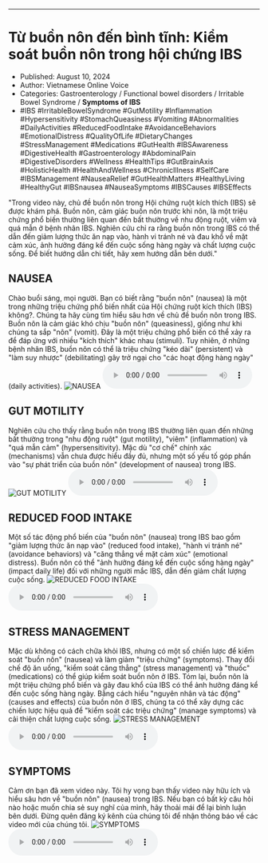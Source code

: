 
---

# Từ buồn nôn đến bình tĩnh: Kiểm soát buồn nôn trong hội chứng IBS

- Published: August 10, 2024
- Author: Vietnamese Online Voice
- Categories: Gastroenterology / Functional bowel disorders / Irritable Bowel Syndrome / **Symptoms of IBS**
- #IBS #IrritableBowelSyndrome #GutMotility #Inflammation #Hypersensitivity #StomachQueasiness #Vomiting #Abnormalities #DailyActivities #ReducedFoodIntake #AvoidanceBehaviors #EmotionalDistress #QualityOfLife #DietaryChanges #StressManagement #Medications #GutHealth #IBSAwareness #DigestiveHealth #Gastroenterology #AbdominalPain #DigestiveDisorders #Wellness #HealthTips #GutBrainAxis #HolisticHealth #HealthAndWellness #ChronicIllness #SelfCare #IBSManagement #NauseaRelief #GutHealthMatters #HealthyLiving #HealthyGut #IBSnausea #NauseaSymptoms #IBSCauses #IBSEffects

"Trong video này, chủ đề buồn nôn trong Hội chứng ruột kích thích (IBS) sẽ được khám phá. Buồn nôn, cảm giác buồn nôn trước khi nôn, là một triệu chứng phổ biến thường liên quan đến bất thường về nhu động ruột, viêm và quá mẫn ở bệnh nhân IBS. Nghiên cứu chỉ ra rằng buồn nôn trong IBS có thể dẫn đến giảm lượng thức ăn nạp vào, hành vi tránh né và đau khổ về mặt cảm xúc, ảnh hưởng đáng kể đến cuộc sống hàng ngày và chất lượng cuộc sống. Để biết hướng dẫn chi tiết, hãy xem hướng dẫn bên dưới."


## NAUSEA

Chào buổi sáng, mọi người. Bạn có biết rằng "buồn nôn" (nausea) là một trong những triệu chứng phổ biến nhất của Hội chứng ruột kích thích (IBS) không?. Chúng ta hãy cùng tìm hiểu sâu hơn về chủ đề buồn nôn trong IBS. Buồn nôn là cảm giác khó chịu "buồn nôn" (queasiness), giống như khi chúng ta sắp "nôn" (vomit). Đây là một triệu chứng phổ biến có thể xảy ra để đáp ứng với nhiều "kích thích" khác nhau (stimuli). Tuy nhiên, ở những bệnh nhân IBS, buồn nôn có thể là triệu chứng "kéo dài" (persistent) và "làm suy nhược" (debilitating) gây trở ngại cho "các hoạt động hàng ngày" (daily activities).
![NAUSEA](https://http-archiver-apis-production-80.schnworks.com/storage/images/transitions/2024-08-10/transition-10664461659-Montserrat-Bold-7B1FA2.jpg)
<audio controls>
    <source src="https://http-archiver-apis-production-80.schnworks.com/storage/storage/audio/file-25090445849.mp3" type="audio/mpeg">
</audio>



## GUT MOTILITY

Nghiên cứu cho thấy rằng buồn nôn trong IBS thường liên quan đến những bất thường trong "nhu động ruột" (gut motility), "viêm" (inflammation) và "quá mẫn cảm" (hypersensitivity). Mặc dù "cơ chế" chính xác (mechanisms) vẫn chưa được hiểu đầy đủ, nhưng một số yếu tố góp phần vào "sự phát triển của buồn nôn" (development of nausea) trong IBS.
![GUT MOTILITY](https://http-archiver-apis-production-80.schnworks.com/storage/images/transitions/2024-08-10/transition-7391536337-Montserrat-Medium-1A237E.jpg)
<audio controls>
    <source src="https://http-archiver-apis-production-80.schnworks.com/storage/storage/audio/file-4968559438.mp3" type="audio/mpeg">
</audio>



## REDUCED FOOD INTAKE

Một số tác động phổ biến của "buồn nôn" (nausea) trong IBS bao gồm "giảm lượng thức ăn nạp vào" (reduced food intake), "hành vi tránh né" (avoidance behaviors) và "căng thẳng về mặt cảm xúc" (emotional distress). Buồn nôn có thể "ảnh hưởng đáng kể đến cuộc sống hàng ngày" (impact daily life) đối với những người mắc IBS, dẫn đến giảm chất lượng cuộc sống.
![REDUCED FOOD INTAKE](https://http-archiver-apis-production-80.schnworks.com/storage/images/transitions/2024-08-10/transition-22870139785-Montserrat-Medium-4A148C.jpg)
<audio controls>
    <source src="https://http-archiver-apis-production-80.schnworks.com/storage/storage/audio/file-33108641297.mp3" type="audio/mpeg">
</audio>



## STRESS MANAGEMENT

Mặc dù không có cách chữa khỏi IBS, nhưng có một số chiến lược để kiểm soát "buồn nôn" (nausea) và làm giảm "triệu chứng" (symptoms). Thay đổi chế độ ăn uống, "kiểm soát căng thẳng" (stress management) và "thuốc" (medications) có thể giúp kiểm soát buồn nôn ở IBS. Tóm lại, buồn nôn là một triệu chứng phổ biến và gây đau khổ của IBS có thể ảnh hưởng đáng kể đến cuộc sống hàng ngày. Bằng cách hiểu "nguyên nhân và tác động" (causes and effects) của buồn nôn ở IBS, chúng ta có thể xây dựng các chiến lược hiệu quả để "kiểm soát các triệu chứng" (manage symptoms) và cải thiện chất lượng cuộc sống.
![STRESS MANAGEMENT](https://http-archiver-apis-production-80.schnworks.com/storage/images/transitions/2024-08-10/transition--2763943241-Montserrat-Black-1A237E.jpg)
<audio controls>
    <source src="https://http-archiver-apis-production-80.schnworks.com/storage/storage/audio/file-33967936920.mp3" type="audio/mpeg">
</audio>



## SYMPTOMS

Cảm ơn bạn đã xem video này. Tôi hy vọng bạn thấy video này hữu ích và hiểu sâu hơn về "buồn nôn" (nausea) trong IBS. Nếu bạn có bất kỳ câu hỏi nào hoặc muốn chia sẻ suy nghĩ của mình, hãy thoải mái để lại bình luận bên dưới. Đừng quên đăng ký kênh của chúng tôi để nhận thông báo về các video mới của chúng tôi.
![SYMPTOMS](https://http-archiver-apis-production-80.schnworks.com/storage/images/transitions/2024-08-10/transition-4228535351-Montserrat-ExtraBold-004895.jpg)
<audio controls>
    <source src="https://http-archiver-apis-production-80.schnworks.com/storage/storage/audio/file-20934130625.mp3" type="audio/mpeg">
</audio>

